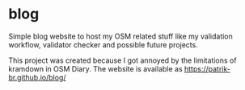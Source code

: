 # blog
Simple blog website to host my OSM related stuff like my validation workflow, validator checker and possible future projects. 

This project was created because I got annoyed by the limitations of kramdown in OSM Diary. The website is available as https://patrik-br.github.io/blog/
